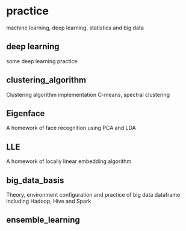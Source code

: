 # practice
machine learning, deep learning, statistics and big data

## deep learning
some deep learning practice

## clustering_algorithm
Clustering algorithm implementation 
C-means, spectral clustering

## Eigenface
A homework of face recognition using PCA and LDA

## LLE
A homework of locally linear embedding algorithm

## big_data_basis
Theory, environment configuration and practice of big data dataframe including Hadoop, Hive and Spark

## ensemble_learning



